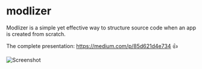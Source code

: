 # modlizer
Modlizer is a simple yet effective way to structure source code when an app is created from scratch. 

The complete presentation: https://medium.com/p/85d621d4e734 👍

![Screenshot](http://i.imgur.com/3iRbqoA.png)
